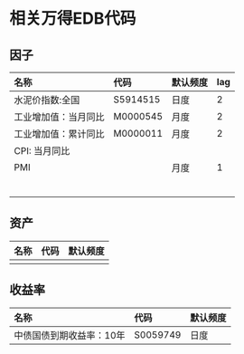 # 相关万得EDB代码

## 因子

| 名称 | 代码 | 默认频度 | lag |
| :--- | :--- | :--- | :--- |
| 水泥价指数:全国 | S5914515 | 日度 | 2 |
| 工业增加值：当月同比 | M0000545 | 月度 | 2 |
| 工业增加值：累计同比 | M0000011 | 月度 | 2 |
| CPI: 当月同比 |  |  |  |
| PMI |  | 月度 | 1 |
|  |  |  |  |
|  |  |  |  |
|  |  |  |  |
|  |  |  |  |
|  |  |  |  |
|  |  |  |  |

## 资产

| 名称 | 代码 | 默认频度 |
| :--- | :--- | :--- |
|  |  |  |

## 收益率

| 名称 | 代码 | 默认频度 |
| :--- | :--- | :--- |
| 中债国债到期收益率：10年 | S0059749 | 日度 |



